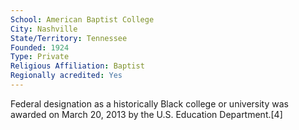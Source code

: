 ```yaml
---
School: American Baptist College
City: Nashville
State/Territory: Tennessee
Founded: 1924
Type: Private
Religious Affiliation: Baptist
Regionally acredited: Yes
---
```

Federal designation as a historically Black college or university was awarded on March 20, 2013 by the U.S. Education Department.[4]